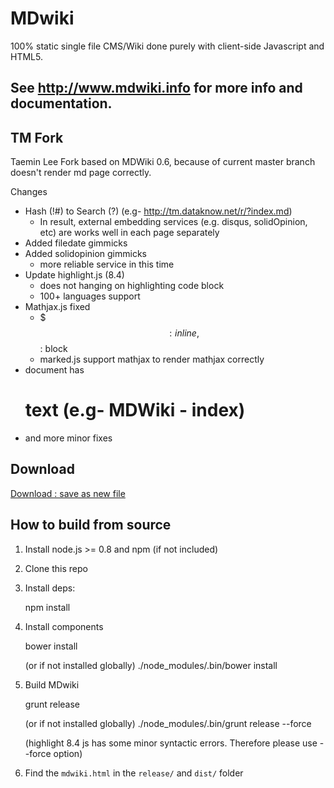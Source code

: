 MDwiki
======

100% static single file CMS/Wiki done purely with client-side Javascript and HTML5.

See http://www.mdwiki.info for more info and documentation.
------


TM Fork
-------

Taemin Lee Fork based on MDWiki 0.6, because of current master branch doesn't render md page correctly.

Changes

- Hash (!#) to Search (?) (e.g- http://tm.dataknow.net/r/?index.md)
    - In result, external embedding services (e.g. disqus, solidOpinion, etc) are works well in each page separately
- Added filedate gimmicks
- Added solidopinion gimmicks
    - more reliable service in this time
- Update highlight.js (8.4)
    - does not hanging on highlighting code block
    - 100+ languages support
- Mathjax.js fixed
    - $$$ : inline, $$ : block
    - marked.js support mathjax to render mathjax correctly
- document has <h1> text (e.g- MDWiki - index)
- and more minor fixes


Download
--------

[Download : save as new file](http://tm.dataknow.net/index.html)

How to build from source
------------------------

1. Install node.js >= 0.8 and npm (if not included)
2. Clone this repo
3. Install deps:

    npm install

4. Install components

    bower install

    (or if not installed globally)
    ./node_modules/.bin/bower install

5. Build MDwiki

    grunt release

    (or if not installed globally)
    ./node_modules/.bin/grunt release --force

    (highlight 8.4 js has some minor syntactic errors. Therefore please use --force option)

6. Find the `mdwiki.html` in the `release/` and `dist/` folder
